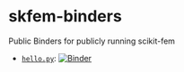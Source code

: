 # skfem-binders

Public Binders for publicly running scikit-fem

* [`hello.py`](./hello.py): [![Binder](https://mybinder.org/badge_logo.svg)](https://mybinder.org/v2/gh/gdmcbain/skfem-binders/zero?filepath=hello.py)
